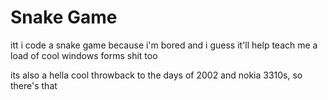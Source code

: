 Snake Game
===============

itt i code a snake game because i'm bored and i guess it'll help teach me a load of cool windows forms shit too

its also a hella cool throwback to the days of 2002 and nokia 3310s, so there's that
